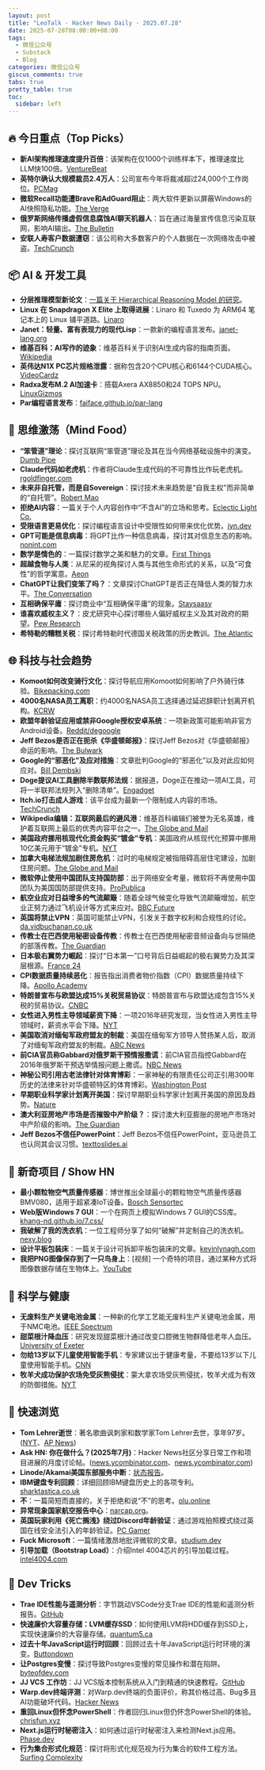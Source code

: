```yaml
---
layout: post
title: "LeoTalk · Hacker News Daily · 2025.07.28"
date: 2025-07-28T08:00:00+08:00
tags:
  - 微信公众号
  - Substack
  - Blog
categories: 微信公众号
giscus_comments: true
tabs: true
pretty_table: true
toc:
  sidebar: left
---
```


## 🔥 今日重点（Top Picks）

- **新AI架构推理速度提升百倍**：该架构在仅1000个训练样本下，推理速度比LLM快100倍。[VentureBeat](https://venturebeat.com/ai/new-ai-architecture-delivers-100x-faster-reasoning-than-llms-with-just-1000-training-examples/)
- **英特尔确认大规模裁员2.4万人**：公司宣布今年将裁减超过24,000个工作岗位。[PCMag](https://www.pcmag.com/news/intel-confirms-mass-layoffs-over-24000-jobs-to-be-cut-this-year)
- **微软Recall功能遭Brave和AdGuard阻止**：两大软件更新以屏蔽Windows的AI快照隐私功能。[The Verge](https://www.theverge.com/news/713676/brave-adguard-windows-recall-block-microsoft)
- **俄罗斯网络传播虚假信息腐蚀AI聊天机器人**：旨在通过海量宣传信息污染互联网，影响AI输出。[The Bulletin](https://thebulletin.org/2025/03/russian-networks-flood-the-internet-with-propaganda-aiming-to-corrupt-ai-chatbots/)
- **安联人寿客户数据遭窃**：该公司称大多数客户的个人数据在一次网络攻击中被盗。[TechCrunch](https://techcrunch.com/2025/07/26/allianz-life-says-majority-of-customers-personal-data-stolen-in-cyberattack/)

## 📦 AI & 开发工具

- **分层推理模型新论文**：[一篇关于 Hierarchical Reasoning Model 的研究](https://arxiv.org/abs/2506.21734)。
- **Linux 在 Snapdragon X Elite 上取得进展**：Linaro 和 Tuxedo 为 ARM64 笔记本上的 Linux 铺平道路。[Linaro](https://www.linaro.org/blog/linux-on-snapdragon-x-elite/)
- **Janet：轻量、富有表现力的现代Lisp**：一款新的编程语言发布。[janet-lang.org](https://janet-lang.org/)
- **维基百科：AI写作的迹象**：维基百科关于识别AI生成内容的指南页面。[Wikipedia](https://en.wikipedia.org/wiki/Wikipedia:Signs_of_AI_writing)
- **英伟达N1X PC芯片规格泄露**：据称包含20个CPU核心和6144个CUDA核心。[VideoCardz](https://videocardz.com/newz/leak-confirms-nvidia-n1x-pc-chip-features-20-cpu-cores-and-6144-cuda-cores)
- **Radxa发布M.2 AI加速卡**：搭载Axera AX8850和24 TOPS NPU。[LinuxGizmos](https://linuxgizmos.com/radxa-launches-m-2-ai-accelerator-with-axera-ax8850-and-24-tops-npu/)
- **Par编程语言发布**：[faiface.github.io/par-lang](https://faiface.github.io/par-lang/)

## 🧠 思维激荡（Mind Food）

- **“笨管道”理论**：探讨互联网“笨管道”理论及其在当今网络基础设施中的演变。[Dumb Pipe](https://www.dumbpipe.dev/)
- **Claude代码如老虎机**：作者将Claude生成代码的不可靠性比作玩老虎机。[rgoldfinger.com](https://rgoldfinger.com/blog/2025-07-26-claude-code-is-a-slot-machine/)
- **未来非自托管，而是自Sovereign**：探讨技术未来趋势是“自我主权”而非简单的“自托管”。[Robert Mao](https://www.robertmao.com/blog/en/the-future-is-not-self-hosted-but-self-sovereign)
- **拒绝AI内容**：一篇关于个人内容创作中“不含AI”的立场和思考。[Eclectic Light Co.](https://eclecticlight.co/2025/07/27/last-week-on-my-mac-%f0%9f%a6%89-no-ai-content/)
- **受限语言更易优化**：探讨编程语言设计中受限性如何带来优化优势。[jyn.dev](https://jyn.dev/constrained-languages-are-easier-to-optimize/)
- **GPT可能是信息病毒**：将GPT比作一种信息病毒，探讨其对信息生态的影响。[nonint.com](https://nonint.com/2023/03/09/gpt-might-be-an-information-virus/)
- **数学是情色的**：一篇探讨数学之美和魅力的文章。[First Things](https://firstthings.com/math-is-erotic/)
- **超越食物与人类**：从尼采的视角探讨人类与其他生命形式的关系，以及“可食性”的哲学寓意。[Aeon](https://aeon.co/essays/nietzsches-startling-provocation-youre-edible-and-delicious)
- **ChatGPT让我们变笨了吗？**：文章探讨ChatGPT是否正在降低人类的智力水平。[The Conversation](https://theconversation.com/is-chatgpt-making-us-stupid-255370)
- **互相确保平庸**：探讨商业中“互相确保平庸”的现象。[Staysaasy](https://staysaasy.com/saas/2025/02/17/judge.html)
- **谁喜欢威权主义？**：皮尤研究中心探讨哪些人偏好威权主义及其对政府的期望。[Pew Research](https://www.pewresearch.org/short-reads/2024/02/28/who-likes-authoritarianism-and-how-do-they-want-to-change-their-government/)
- **希特勒的糟糕关税**：探讨希特勒时代德国关税政策的历史教训。[The Atlantic](https://www.theatlantic.com/ideas/archive/2025/04/nazi-germany-tariffs-trade/682521/)

## 🌐 科技与社会趋势

- **Komoot如何改变骑行文化**：探讨导航应用Komoot如何影响了户外骑行体验。[Bikepacking.com](https://bikepacking.com/plog/when-we-get-komooted/)
- **4000名NASA员工离职**：约4000名NASA员工选择通过延迟辞职计划离开机构。[KCRW](https://www.kcrw.com/news/shows/npr/npr-story/nx-s1-5481304)
- **欧盟年龄验证应用或禁非Google授权安卓系统**：一项新政策可能影响非官方Android设备。[Reddit/degoogle](https://www.reddit.com/r/degoogle/s/YxmPgFes8a)
- **Jeff Bezos是否正在扼杀《华盛顿邮报》**：探讨Jeff Bezos对《华盛顿邮报》命运的影响。[The Bulwark](https://www.thebulwark.com/p/the-washington-post-is-dying-jeff-bezos-will-lewis)
- **Google的“邪恶化”及应对措施**：文章批判Google的“邪恶化”以及对此应如何应对。[Bill Dembski](https://billdembski.substack.com/p/the-evilization-of-googleand-what)
- **Doge提议AI工具删除半数联邦法规**：据报道，Doge正在推动一项AI工具，可将一半联邦法规列入“删除清单”。[Engadget](https://www.engadget.com/big-tech/doge-is-reportedly-pushing-an-ai-tool-that-would-put-half-of-all-federal-regulations-on-a-delete-list-212053871.html)
- **Itch.io打击成人游戏**：该平台成为最新一个限制成人内容的市场。[TechCrunch](https://techcrunch.com/2025/07/27/itch-io-is-the-latest-marketplace-to-crack-down-on-adult-games/)
- **Wikipedia编辑：互联网最后的避风港**：维基百科编辑们被誉为无名英雄，维护着互联网上最后的优秀内容平台之一。[The Globe and Mail](https://www.theglobeandmail.com/canada/article-wikipedia-page-editors/)
- **美国政府挪用核现代化资金购买“镀金”专机**：美国政府从核现代化预算中挪用10亿美元用于“镀金”专机。[NYT](https://www.nytimes.com/2025/07/27/us/politics/air-force-one-trump-cost.html)
- **加拿大电梯法规加剧住房危机**：过时的电梯规定被指阻碍高层住宅建设，加剧住房问题。[The Globe and Mail](https://www.theglobeandmail.com/opinion/article-canadas-outdated-elevator-rules-are-adding-to-the-housing-crisis/)
- **微软停止使用中国团队支持国防部**：出于网络安全考量，微软将不再使用中国团队为美国国防部提供支持。[ProPublica](https://www.propublica.org/article/microsoft-tech-support-government-cybersecurity-china-doj-treasury)
- **航空业应对日益增多的气流颠簸**：随着全球气候变化导致气流颠簸增加，航空业正努力通过飞机设计等方式来应对。[BBC Future](https://www.bbc.com/future/article/20250725-how-aircraft-designers-are-beating-rising-turbulence)
- **英国将禁止VPN**：英国可能禁止VPN，引发关于数字权利和合规性的讨论。[da.vidbuchanan.co.uk](https://www.da.vidbuchanan.co.uk/blog/compliance-vs-circumvention.html)
- **传教士在巴西使用秘密设备传教**：传教士在巴西使用秘密音频设备向与世隔绝的部落传教。[The Guardian](https://www.theguardian.com/global-development/2025/07/27/missionaries-using-secret-audio-devices-to-evangelise-brazils-isolated-peoples)
- **日本极右翼势力崛起**：探讨“日本第一”口号背后日益崛起的极右翼势力及其深层根源。[France 24](https://www.france24.com/en/asia-pacific/20250723-japanese-first-the-deep-roots-of-the-rising-far-right)
- **CPI数据质量持续恶化**：报告指出消费者物价指数（CPI）数据质量持续下降。[Apollo Academy](https://www.apolloacademy.com/the-quality-of-the-cpi-data-continues-to-deteriorate/)
- **特朗普宣布与欧盟达成15%关税贸易协议**：特朗普宣布与欧盟达成包含15%关税的贸易协议。[CNBC](https://www.cnbc.com/2025/07/27/trump-european-union-eu-trade-tariffs.html)
- **女性进入男性主导领域薪资下降**：一项2016年研究发现，当女性进入男性主导领域时，薪资水平会下降。[NYT](https://www.nytimes.com/2016/03/20/upshot/as-women-take-over-a-male-dominated-field-the-pay-drops.html)
- **美国取消对缅甸军政府盟友的制裁**：美国在缅甸军方领导人赞扬某人后，取消了对缅甸军政府盟友的制裁。[ABC News](https://www.abc.net.au/news/2025-07-26/us-drops-sanctions-on-myanmar-junta-allies-after-trump-praise/105576812)
- **前CIA官员称Gabbard对俄罗斯干预情报撒谎**：前CIA官员指控Gabbard在2016年俄罗斯干预选举情报问题上撒谎。[NBC News](https://www.nbcnews.com/politics/national-security/gabbard-white-house-lying-intel-russian-interference-2016-ex-cia-offic-rcna220870)
- **神秘公司引用古老法律针对体育博彩**：一家神秘的有限责任公司正引用300年历史的法律来针对华盛顿特区的体育博彩。[Washington Post](https://www.washingtonpost.com/dc-md-va/2025/07/26/statute-of-anne-sports-gambling-dc/)
- **早期职业科学家计划离开美国**：探讨早期职业科学家计划离开美国的原因及趋势。[Nature](https://www.nature.com/articles/d41586-025-01900-8)
- **澳大利亚房地产市场是否摧毁中产阶级？**：探讨澳大利亚膨胀的房地产市场对中产阶级的影响。[The Guardian](https://www.theguardian.com/australia-news/2025/jul/13/great-job-good-education-no-home-is-australias-bloated-property-market-destroying-the-middle-class)
- **Jeff Bezos不信任PowerPoint**：Jeff Bezos不信任PowerPoint，亚马逊员工也认同其会议习惯。[texttoslides.ai](https://texttoslides.ai/blog/amazon-not-using-powerpoint)

## 📱 新奇项目 / Show HN

- **最小颗粒物空气质量传感器**：博世推出全球最小的颗粒物空气质量传感器BMV080，适用于超紧凑IoT设备。[Bosch Sensortec](https://www.bosch-sensortec.com/news/worlds-smallest-particulate-matter-sensor-bmv080.html)
- **Web版Windows 7 GUI**：一个在网页上模拟Windows 7 GUI的CSS库。[khang-nd.github.io/7.css/](https://khang-nd.github.io/7.css/)
- **我破解了我的洗衣机**：一位工程师分享了如何“破解”并定制自己的洗衣机。[nexy.blog](https://nexy.blog/2025/07/27/how-i-hacked-my-washing-machine/)
- **设计平板包装床**：一篇关于设计可拆卸平板包装床的文章。[kevinlynagh.com](https://kevinlynagh.com/newsletter/2025_07_flatpack/)
- **我把PNG图像保存到了一只鸟身上**：[视频] 一个奇特的项目，通过某种方式将图像数据存储在生物体上。[YouTube](https://www.youtube.com/watch?v=hCQCP-5g5bo)

## 🔬 科学与健康

- **无废料生产关键电池金属**：一种新的化学工艺能无废料生产关键电池金属，用于NMC电池。[IEEE Spectrum](https://spectrum.ieee.org/nmc-battery-aspiring-materials)
- **甜菜根汁降血压**：研究发现甜菜根汁通过改变口腔微生物群降低老年人血压。[University of Exeter](https://news.exeter.ac.uk/faculty-of-health-and-life-sciences/beetroot-juice-lowers-blood-pressure-in-older-people-by-changing-oral-microbiome/)
- **勿给13岁以下儿童使用智能手机**：专家建议出于健康考量，不要给13岁以下儿童使用智能手机。[CNN](https://www.cnn.com/2025/07/21/health/smartphones-not-safe-preteens-wellness)
- **牧羊犬成功保护农场免受灰熊侵扰**：蒙大拿农场受灰熊侵扰，牧羊犬成为有效的防御措施。[NYT](https://www.nytimes.com/2025/07/22/climate/montana-grizzly-bears-guard-dogs.html)

## 🎯 快速浏览

- **Tom Lehrer逝世**：著名歌曲讽刺家和数学家Tom Lehrer去世，享年97岁。([NYT](https://www.nytimes.com/2025/07/27/arts/music/tom-lehrer-dead.html)、[AP News](https://apnews.com/article/tom-lehrer-son-satirist-mathematician-dies-9caa7ee01faf4fbfb793d7ba984c179d))
- **Ask HN: 你在做什么？(2025年7月)**：Hacker News社区分享日常工作和项目进展的月度讨论帖。([news.ycombinator.com](https://news.ycombinator.com/item?id=44702833)、[news.ycombinator.com](https://news.ycombinator.com/item?id=44700720))
- **Linode/Akamai美国东部服务中断**：[状态报告](https://status.linode.com/incidents/6yw88b0ft94g)。
- **IBM键盘专利回顾**：详细回顾IBM键盘历史上的各项专利。[sharktastica.co.uk](https://sharktastica.co.uk/topics/patents)
- **不**：一篇简短而直接的，关于拒绝和说“不”的思考。[olu.online](https://olu.online/no/)
- **异常现象国家航空报告中心**：[narcap.org](https://www.narcap.org/)。
- **英国玩家利用《死亡搁浅》绕过Discord年龄验证**：通过游戏拍照模式绕过英国在线安全法引入的年龄验证。[PC Gamer](https://www.pcgamer.com/hardware/brits-can-get-around-discords-age-verification-thanks-to-death-strandings-photo-mode-bypassing-the-measure-introduced-with-the-uks-online-safety-act-we-tried-it-and-it-works-thanks-kojima/)
- **Fuck Microsoft**：一篇情绪激昂地批评微软的文章。[studium.dev](https://studium.dev/tech/fuck-microsoft)
- **引导加载（Bootstrap Load）**：介绍Intel 4004芯片的引导加载过程。[intel4004.com](http://www.intel4004.com/btstrp.htm)

## 🧰 Dev Tricks

- **Trae IDE性能与遥测分析**：字节跳动VSCode分支Trae IDE的性能和遥测分析报告。[GitHub](https://github.com/segmentationf4u1t/trae_telemetry_research)
- **快速廉价大容量存储：LVM缓存SSD**：如何使用LVM将HDD缓存到SSD上，实现快速廉价的大容量存储。[quantum5.ca](https://quantum5.ca/2025/05/11/fast-cheap-bulk-storage-using-lvm-to-cache-hdds-on-ssds/)
- **过去十年JavaScript运行时回顾**：回顾过去十年JavaScript运行时环境的演变。[Buttondown](https://buttondown.com/whatever_jamie/archive/the-many-many-many-javascript-runtimes-of-the-last-decade/)
- **让Postgres变慢**：探讨导致Postgres变慢的常见操作和潜在陷阱。[byteofdev.com](https://byteofdev.com/posts/making-postgres-slow/)
- **JJ VCS 工作坊**：JJ VCS版本控制系统从入门到精通的快速教程。[GitHub](https://github.com/jkoppel/jj-workshop)
- **Warp.dev终端评测**：对Warp.dev终端的负面评价，称其价格过高、Bug多且AI功能破坏代码。[Hacker News](https://news.ycombinator.com/item?id=44704043)
- **重回Linux但怀念PowerShell**：作者回归Linux但仍怀念PowerShell的体验。[chrisfun.xyz](http://chrisfun.xyz/PowerShell/)
- **Next.js运行时秘密注入**：如何通过运行时秘密注入来检测Next.js应用。[Phase.dev](https://phase.dev/blog/instrumenting-nextjs-with-runtime-secret-injection/)
- **行为集合形式化规范**：探讨将形式化规范视为行为集合的软件工程方法。[Surfing Complexity](https://surfingcomplexity.blog/2025/07/26/formal-specs-as-sets-of-behaviors/)
